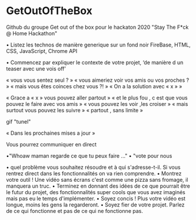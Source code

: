 # GetOutOfTheBox
Github du groupe Get out of the box pour le hackaton 2020 "Stay The F*ck @ Home Hackathon"



•	Listez les technos  de manière generique sur un fond noir
FireBase, HTML, CSS, JavaScript, Chrome API
    

•	Commencez par expliquer le contexte de votre projet, ‘de manière d un teaser avec une vois off’

« vous vous sentez seul ? » 
« vous aimeriez voir vos amis ou vos proches ? »
« mais vous êtes coinces chez vous ?! »
« On a la solution avec « x » »


« Grace a « x » vous pouvez aller partout » 
« et le plus fou , c est que vous pouvez le faire avec vos amis  »
« vous pouvez les voir ,les croiser »
« mais surtout vous pouvez les suivre »
« partout , sans limite »

gif "tunel"

« Dans les prochaines mises a jour »

Vous pourrez communiquer en direct 

•"Whoaw maman regarde ce que tu peux faire ..."
•
"vote pour nous 


•	quel problème vous souhaitez résoudre et à qui s'adresse-t-il. Si vous rentrez direct dans les fonctionnalités on va rien comprendre. 
•	Montrez votre outil ! Une vidéo sans écrans c'est comme une pizza sans fromage, il manquera un truc. 
•	Terminez en donnant des idées de ce que pourrait être le futur du projet, des fonctionnalités super cools que vous avez imaginés mais pas eu le temps d'implémenter. 
•	Soyez concis ! Plus votre vidéo est longue, moins les gens la regarderont. 
•	Soyez fier de votre projet. Parlez de ce qui fonctionne et pas de ce qui ne fonctionne pas.
